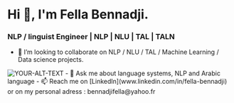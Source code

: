 # Hi 👋, I'm Fella Bennadji.

### NLP / linguist Engineer | NLP | NLU | TAL | TALN 

- 👯 I’m looking to collaborate on NLP / NLU / TAL / Machine Learning / Data science projects.                    <picture>
 <img alt="YOUR-ALT-TEXT" src="https://camo.githubusercontent.com/3cfadbdd09e29006e1694176d31e034274fd52c78f996dc3ae15fc74d494a8f0/68747470733a2f2f63646e2e6472696262626c652e636f6d2f75736572732f343035353439342f73637265656e73686f74732f31353231353735362f6c6f747469652d3030305f315f312e676966">
</picture>
- 💬 Ask me about language systems, NLP and Arabic language 
- 📫 Reach me on [LinkedIn](www.linkedin.com/in/fella-bennadji) or on my personal adress : bennadjifella@yahoo.fr
